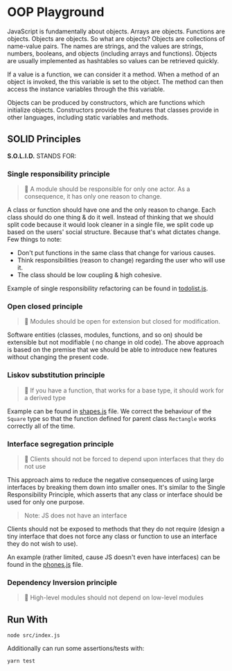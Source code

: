 # OOP Playground

JavaScript is fundamentally about objects. Arrays are objects. Functions are objects. Objects are objects. So what are objects? Objects are collections of name-value pairs. The names are strings, and the values are strings, numbers, booleans, and objects (including arrays and functions). Objects are usually implemented as hashtables so values can be retrieved quickly.

If a value is a function, we can consider it a method. When a method of an object is invoked, the this variable is set to the object. The method can then access the instance variables through the this variable.

Objects can be produced by constructors, which are functions which initialize objects. Constructors provide the features that classes provide in other languages, including static variables and methods.

## SOLID Principles

**S.O.L.I.D.** STANDS FOR:

### Single responsibility principle

> 📘 A module should be responsible for only one actor. As a consequence, it has only one reason to change.

A class or function should have one and the only reason to change. Each class should do one thing & do it well. Instead of thinking that we should split code because it would look cleaner in a single file, we split code up based on the users' social structure. Because that's what dictates change. Few things to note:

- Don't put functions in the same class that change for various causes.
- Think responsibilities (reason to change) regarding the user who will use it.
- The class should be low coupling & high cohesive.

Example of single responsibility refactoring can be found in [todolist.js](src/todolist.js).

### Open closed principle

> 📘 Modules should be open for extension but closed for modification.

Software entities (classes, modules, functions, and so on) should be extensible but not modifiable ( no change in old code). The above approach is based on the premise that we should be able to introduce new features without changing the present code.

### Liskov substitution principle

> 📘 If you have a function, that works for a base type, it should work for a derived type

Example can be found in [shapes.js](src/shapes.js) file. We correct the behaviour of the ```Square``` type so that the function defined for parent class ```Rectangle``` works correctly all of the time.

### Interface segregation principle

> 📘 Clients should not be forced to depend upon interfaces that they do not use

This approach aims to reduce the negative consequences of using large interfaces by breaking them down into smaller ones. It's similar to the Single Responsibility Principle, which asserts that any class or interface should be used for only one purpose.

> Note: JS does not have an interface

Clients should not be exposed to methods that they do not require (design a tiny interface that does not force any class or function to use an interface they do not wish to use).

An example (rather limited, cause JS doesn't even have interfaces) can be found in the [phones.js](src/phones.js) file.

### Dependency Inversion principle

> 📘 High-level modules should not depend on low-level modules



## Run With

```node src/index.js```

Additionally can run some assertions/tests with:

```yarn test```